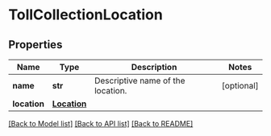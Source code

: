 # TollCollectionLocation

## Properties
Name | Type | Description | Notes
------------ | ------------- | ------------- | -------------
**name** | **str** | Descriptive name of the location.  | [optional] 
**location** | [**Location**](Location.md) |  | 

[[Back to Model list]](../README.md#documentation-for-models) [[Back to API list]](../README.md#documentation-for-api-endpoints) [[Back to README]](../README.md)

